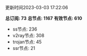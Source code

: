更新时间2023-03-03 17:22:06

**总订阅: 73**
**总节点: 1167**
**有效节点: 610**
- ss节点: 236
- v2ray节点: 308
- trojan节点: 45
- ssr节点: 21
